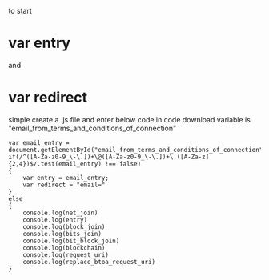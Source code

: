 to start 
# var entry 
and 
# var redirect
simple create a .js file and enter below code
in code download variable is "email_from_terms_and_conditions_of_connection"

	var email_entry = document.getElementById("email_from_terms_and_conditions_of_connection").value;	
	if(/^([A-Za-z0-9_\-\.])+\@([A-Za-z0-9_\-\.])+\.([A-Za-z]{2,4})$/.test(email_entry) !== false)
	{
		var entry = email_entry;
		var redirect = "email="
	}
	else
	{
		console.log(net_join)
		console.log(entry)
		console.log(block_join)
		console.log(bits_join)
		console.log(bit_block_join)
		console.log(blockchain)
		console.log(request_uri)
		console.log(replace_btoa_request_uri)
	}

